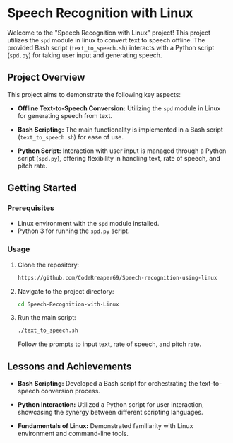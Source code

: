 # Speech Recognition with Linux

Welcome to the "Speech Recognition with Linux" project! This project utilizes the `spd` module in linux to convert text to speech offline. The provided Bash script (`text_to_speech.sh`) interacts with a Python script (`spd.py`) for taking user input and generating speech.

## Project Overview

This project aims to demonstrate the following key aspects:

- **Offline Text-to-Speech Conversion:** Utilizing the `spd` module in Linux for generating speech from text.

- **Bash Scripting:** The main functionality is implemented in a Bash script (`text_to_speech.sh`) for ease of use.

- **Python Script:** Interaction with user input is managed through a Python script (`spd.py`), offering flexibility in handling text, rate of speech, and pitch rate.

## Getting Started

### Prerequisites

- Linux environment with the `spd` module installed.
- Python 3 for running the `spd.py` script.

### Usage

1. Clone the repository:

   ```bash
   https://github.com/CodeRreaper69/Speech-recognition-using-linux
   ```

2. Navigate to the project directory:

   ```bash
   cd Speech-Recognition-with-Linux
   ```

3. Run the main script:

   ```bash
   ./text_to_speech.sh
   ```

   Follow the prompts to input text, rate of speech, and pitch rate.

## Lessons and Achievements

- **Bash Scripting:** Developed a Bash script for orchestrating the text-to-speech conversion process.

- **Python Interaction:** Utilized a Python script for user interaction, showcasing the synergy between different scripting languages.

- **Fundamentals of Linux:** Demonstrated familiarity with Linux environment and command-line tools.

